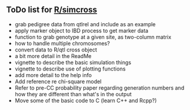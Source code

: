 
## ToDo list for [R/simcross](http://github.com/kbroman/simcross)

- grab pedigree data from qtlrel and include as an example
- apply marker object to IBD process to get marker data
- function to grab genotype at a given site, as two-column matrix
- how to handle multiple chromosomes?
- convert data to R/qtl cross object
- a bit more detail in the ReadMe
- vignette to describe the basic simulation things
- vignette to describe use of plotting functions
- add more detail to the help info
- Add reference re chi-square model
- Refer to pre-CC probability paper regarding generation numbers and
  how they are different than what's in the output
- Move some of the basic code to C (learn C++ and Rcpp?)
